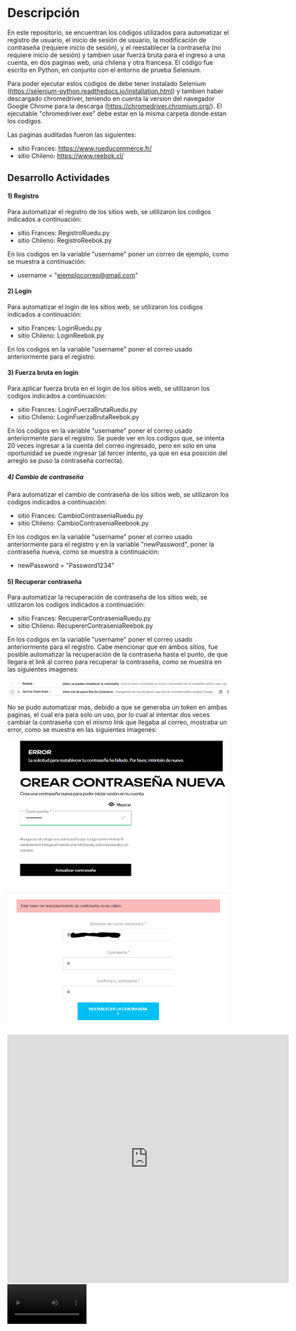 # Descripción
En este repositorio, se encuentran los códigos utilizados para automatizar el registro de usuario, el inicio de sesión de usuario, la modificación de contraseña (requiere inicio de sesión), y el reestablecer la contraseña (no requiere inicio de sesión) y tambien usar fuerza bruta para el ingreso a una cuenta, en dos paginas web, una chilena y otra francesa. El código fue escrito en Python, en conjunto con el entorno de prueba Selenium.

Para poder ejecutar estos codigos de debe tener instalado Selenium (https://selenium-python.readthedocs.io/installation.html) y tambien haber descargado chromedriver, teniendo en cuenta la version del navegador Google Chrome para la descarga (https://chromedriver.chromium.org/). El ejecutable "chromedriver.exe" debe estar en la misma carpeta donde estan los codigos.

Las paginas auditadas fueron las siguientes:
* sitio Frances: https://www.rueducommerce.fr/
* sitio Chileno: https://www.reebok.cl/


## Desarrollo Actividades

#### 1) Registro

Para automatizar el registro de los sitios web, se utilizaron los codigos indicados a continuación:

* sitio Frances: RegistroRuedu.py
* sitio Chileno: RegistroReebok.py

En los codigos en la variable "username" poner un correo de ejemplo, como se muestra a continuación:

* username = "ejemplocorreo@gmail.com"

#### 2) Login

Para automatizar el login de los sitios web, se utilizaron los codigos indicados a continuación:

* sitio Frances: LoginRuedu.py
* sitio Chileno: LoginReebok.py

En los codigos en la variable "username" poner el correo usado anteriormente para el registro.

#### 3) Fuerza bruta en login

Para aplicar fuerza bruta en el login de los sitios web, se utilizaron los codigos indicados a continuación:

* sitio Frances: LoginFuerzaBrutaRuedu.py
* sitio Chileno: LoginFuerzaBrutaReebok.py

En los codigos en la variable "username" poner el correo usado anteriormente para el registro.
Se puede ver en los codigos que, se intenta 20 veces ingresar a la cuenta del correo ingresado, pero en solo en una oportunidad se puede ingresar (al tercer intento, ya que en esa posición del arreglo se puso la contraseña correcta). 

##### 4) Cambio de contraseña

Para automatizar el cambio de contraseña de los sitios web, se utilizaron los codigos indicados a continuación:

* sitio Frances: CambioContraseniaRuedu.py
* sitio Chileno: CambioContraseniaReebook.py

En los codigos en la variable "username" poner el correo usado anteriormente para el registro y en la variable "newPassword", poner la contraseña nueva, como se muestra a continuación:

* newPassword = "Password1234"

#### 5) Recuperar contraseña

Para automatizar la recuperación de contraseña de los sitios web, se utilizaron los codigos indicados a continuación:

* sitio Frances: RecuperarContraseniaRuedu.py
* sitio Chileno: RecupererContraseniaReebok.py

En los codigos en la variable "username" poner el correo usado anteriormente para el registro.
Cabe mencionar que en ambos sitios, fue posible automatizar la recuperación de la contraseña hasta el punto, de que llegara el link al correo para recuperar la contraseña, como se muestra en las siguientes imagenes:

![correo](images/recuperarContrasenia.PNG)

No se pudo automatizar mas, debido a que se generaba un token en ambas paginas, el cual era para solo un uso, por lo cual al intentar dos veces cambiar la contraseña con el mismo link que llegaba al correo, mostraba un error, como se muestra en las siguientes imagenes:

![tokenfr](images/tokencl.png)

![tokencl](images/tokenfr.PNG)


<iframe src="https://player.vimeo.com/video/709375876?h=b556063de2" width="640" height="564" frameborder="0" allow="autoplay; fullscreen" allowfullscreen></iframe>

<video src='https://vimeo.com/709375876' width=180/>




